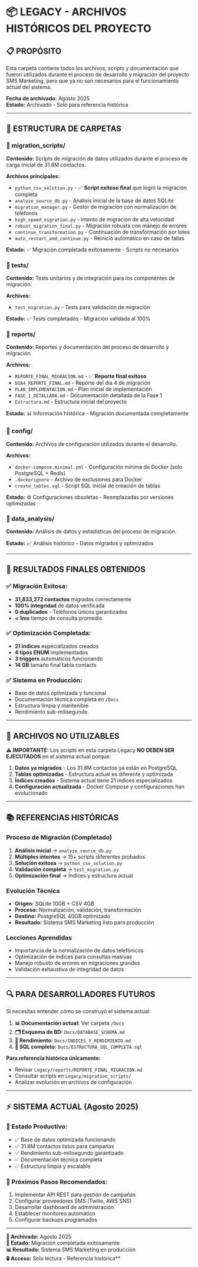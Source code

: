 # 📦 LEGACY - ARCHIVOS HISTÓRICOS DEL PROYECTO

## 📋 **PROPÓSITO**

Esta carpeta contiene todos los archivos, scripts y documentación que fueron utilizados durante el proceso de desarrollo y migración del proyecto SMS Marketing, pero que ya no son necesarios para el funcionamiento actual del sistema.

**Fecha de archivado:** Agosto 2025  
**Estado:** Archivado - Solo para referencia histórica

---

## 📂 **ESTRUCTURA DE CARPETAS**

### **📁 migration_scripts/**
**Contenido:** Scripts de migración de datos utilizados durante el proceso de carga inicial de 31.8M contactos.

**Archivos principales:**
- `python_csv_solution.py` - ✅ **Script exitoso final** que logró la migración completa
- `analyze_source_db.py` - Análisis inicial de la base de datos SQLite
- `migration_manager.py` - Gestor de migración con normalización de teléfonos
- `high_speed_migration.py` - Intento de migración de alta velocidad
- `robust_migration_final.py` - Migración robusta con manejo de errores
- `continue_transformation.py` - Continuación de transformación por lotes
- `auto_restart_and_continue.py` - Reinicio automático en caso de fallas

**Estado:** ✅ Migración completada exitosamente - Scripts no necesarios

### **📁 tests/**
**Contenido:** Tests unitarios y de integración para los componentes de migración.

**Archivos:**
- `test_migration.py` - Tests para validación de migración

**Estado:** ✅ Tests completados - Migración validada al 100%

### **📁 reports/**
**Contenido:** Reportes y documentación del proceso de desarrollo y migración.

**Archivos:**
- `REPORTE_FINAL_MIGRACION.md` - ✅ **Reporte final exitoso**
- `DIA4_REPORTE_FINAL.md` - Reporte del día 4 de migración
- `PLAN_IMPLEMENTACION.md` - Plan inicial de implementación
- `FASE_1_DETALLADA.md` - Documentación detallada de la Fase 1
- `Estructura.md` - Estructura inicial del proyecto

**Estado:** 📊 Información histórica - Migración documentada completamente

### **📁 config/**
**Contenido:** Archivos de configuración utilizados durante el desarrollo.

**Archivos:**
- `docker-compose.minimal.yml` - Configuración mínima de Docker (solo PostgreSQL + Redis)
- `.dockerignore` - Archivo de exclusiones para Docker
- `create_tables.sql` - Script SQL inicial de creación de tablas

**Estado:** ⚙️ Configuraciones obsoletas - Reemplazadas por versiones optimizadas

### **📁 data_analysis/**
**Contenido:** Análisis de datos y estadísticas del proceso de migración.

**Estado:** 📈 Análisis histórico - Datos migrados y optimizados

---

## 🎯 **RESULTADOS FINALES OBTENIDOS**

### **✅ Migración Exitosa:**
- **31,833,272 contactos** migrados correctamente
- **100% integridad** de datos verificada
- **0 duplicados** - Teléfonos únicos garantizados
- **< 1ms** tiempo de consulta promedio

### **✅ Optimización Completada:**
- **21 índices** especializados creados
- **4 tipos ENUM** implementados
- **3 triggers** automáticos funcionando
- **14 GB** tamaño final tabla contacts

### **✅ Sistema en Producción:**
- Base de datos optimizada y funcional
- Documentación técnica completa en `/Docs`
- Estructura limpia y mantenible
- Rendimiento sub-milisegundo

---

## 🚫 **ARCHIVOS NO UTILIZABLES**

**⚠️ IMPORTANTE:** Los scripts en esta carpeta Legacy **NO DEBEN SER EJECUTADOS** en el sistema actual porque:

1. **Datos ya migrados** - Los 31.8M contactos ya están en PostgreSQL
2. **Tablas optimizadas** - Estructura actual es diferente y optimizada  
3. **Índices creados** - Sistema actual tiene 21 índices especializados
4. **Configuración actualizada** - Docker Compose y configuraciones han evolucionado

---

## 📚 **REFERENCIAS HISTÓRICAS**

### **Proceso de Migración (Completado)**
1. **Análisis inicial** → `analyze_source_db.py`
2. **Múltiples intentos** → 15+ scripts diferentes probados
3. **Solución exitosa** → `python_csv_solution.py` 
4. **Validación completa** → `test_migration.py`
5. **Optimización final** → Índices y estructura actual

### **Evolución Técnica**
- **Origen:** SQLite 10GB + CSV 4GB
- **Proceso:** Normalización, validación, transformación
- **Destino:** PostgreSQL 40GB optimizado
- **Resultado:** Sistema SMS Marketing listo para producción

### **Lecciones Aprendidas**
- Importancia de la normalización de datos telefónicos
- Optimización de índices para consultas masivas
- Manejo robusto de errores en migraciones grandes
- Validación exhaustiva de integridad de datos

---

## 🔍 **PARA DESARROLLADORES FUTUROS**

Si necesitas entender cómo se construyó el sistema actual:

1. **📊 Documentación actual:** Ver carpeta `/Docs`
2. **🗂️ Esquema de BD:** `Docs/DATABASE_SCHEMA.md`
3. **🚀 Rendimiento:** `Docs/INDICES_Y_RENDIMIENTO.md`
4. **💾 SQL completo:** `Docs/ESTRUCTURA_SQL_COMPLETA.sql`

**Para referencia histórica únicamente:**
- Revisar `Legacy/reports/REPORTE_FINAL_MIGRACION.md`
- Consultar scripts en `Legacy/migration_scripts/`
- Analizar evolución en archivos de configuración

---

## ⚡ **SISTEMA ACTUAL (Agosto 2025)**

### **🎯 Estado Productivo:**
- ✅ Base de datos optimizada funcionando
- ✅ 31.8M contactos listos para campañas
- ✅ Rendimiento sub-milisegundo garantizado
- ✅ Documentación técnica completa
- ✅ Estructura limpia y escalable

### **🚀 Próximos Pasos Recomendados:**
1. Implementar API REST para gestión de campañas
2. Configurar proveedores SMS (Twilio, AWS SNS)
3. Desarrollar dashboard de administración
4. Establecer monitoreo automático
5. Configurar backups programados

---

**📅 Archivado:** Agosto 2025  
**🎯 Estado:** Migración completada exitosamente  
**📊 Resultado:** Sistema SMS Marketing en producción  
**🔒 Acceso:** Solo lectura - Referencia histórica**